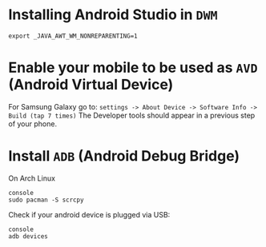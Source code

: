 # Installing Android Studio in `DWM`
```console
export _JAVA_AWT_WM_NONREPARENTING=1
```
# Enable your mobile to be used as `AVD` (Android Virtual Device)
For Samsung Galaxy go to: `settings -> About Device -> Software Info -> Build (tap 7 times)`
The Developer tools should appear in a previous step of your phone.

# Install `ADB` (Android Debug Bridge)
On Arch Linux
```
console
sudo pacman -S scrcpy
```
Check if your android device is plugged via USB:
```
console
adb devices
```
